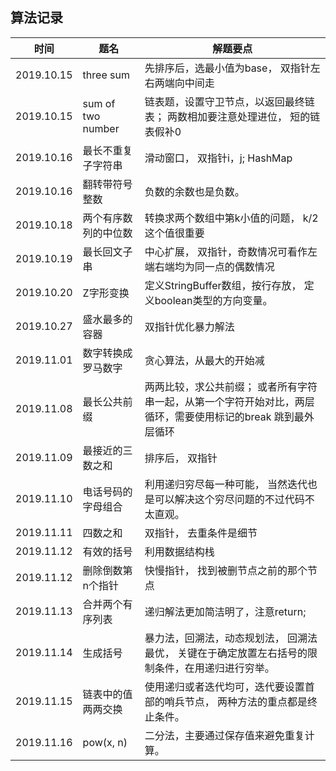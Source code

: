 ## 算法记录

时间 | 题名 | 解题要点 
-- | -- | --
2019.10.15 | three sum | 先排序后，选最小值为base， 双指针左右两端向中间走 
2019.10.15 | sum of two number | 链表题，设置守卫节点，以返回最终链表； 两数相加要注意处理进位， 短的链表假补0 
2019.10.16 | 最长不重复子字符串 | 滑动窗口， 双指针i，j; HashMap 
2019.10.16 | 翻转带符号整数 | 负数的余数也是负数。 
2019.10.18 | 两个有序数列的中位数 | 转换求两个数组中第k小值的问题， k/2这个值很重要
2019.10.19 | 最长回文子串 | 中心扩展， 双指针，奇数情况可看作左端右端均为同一点的偶数情况
2019.10.20 | Z字形变换| 定义StringBuffer数组，按行存放， 定义boolean类型的方向变量。
2019.10.27 | 盛水最多的容器| 双指针优化暴力解法
2019.11.01 | 数字转换成罗马数字| 贪心算法，从最大的开始减
2019.11.08 | 最长公共前缀 | 两两比较，求公共前缀； 或者所有字符串一起，从第一个字符开始对比，两层循环，需要使用标记的break 跳到最外层循环
2019.11.09 | 最接近的三数之和 | 排序后， 双指针
2019.11.10 | 电话号码的字母组合 | 利用递归穷尽每一种可能， 当然迭代也是可以解决这个穷尽问题的不过代码不太直观。
2019.11.11 | 四数之和 | 双指针， 去重条件是细节
2019.11.12 | 有效的括号 | 利用数据结构栈
2019.11.12 | 删除倒数第n个指针 | 快慢指针， 找到被删节点之前的那个节点
2019.11.13 | 合并两个有序列表 | 递归解法更加简洁明了，注意return;
2019.11.14 | 生成括号 | 暴力法，回溯法，动态规划法， 回溯法最优， 关键在于确定放置左右括号的限制条件，在用递归进行穷举。
2019.11.15 | 链表中的值两两交换 | 使用递归或者迭代均可，迭代要设置首部的哨兵节点， 两种方法的重点都是终止条件。
2019.11.16 | pow(x, n) | 二分法，主要通过保存值来避免重复计算。
